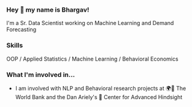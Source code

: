 ### Hey 👋 my name is Bhargav!

I'm a Sr. Data Scientist working on Machine Learning and Demand Forecasting

### Skills
OOP / Applied Statistics / Machine Learning / Behavioral Economics

### What I'm involved in...

- I am involved with NLP and Behavioral research projects at 🌍🏦 The World Bank and the Dan Ariely's 👥 Center for Advanced Hindsight
